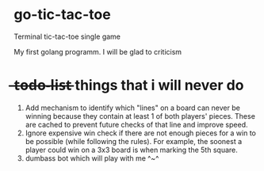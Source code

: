 # go-tic-tac-toe
Terminal tic-tac-toe single game

My first golang programm.
I will be glad to criticism

#  ̶t̶o̶d̶o̶-̶l̶i̶s̶t̶ things that i will never do
1) Add mechanism to identify which "lines" on a board can never be winning because they contain at least 1 of both players' pieces. These are cached to prevent future checks of that line and improve speed.
2) Ignore expensive win check if there are not enough pieces for a win to be possible (while following the rules). For example, the soonest a player could win on a 3x3 board is when marking the 5th square.
3) dumbass bot which will play with me ^~^
